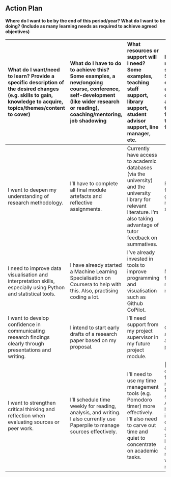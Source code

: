## **Action Plan**


**Where do I want to be by the end of this period/year? What do I want to be doing? (Include as many learning needs as required to achieve agreed objectives)**


| What do I want/need to learn? Provide a specific description of the desired changes (e.g. skills to gain, knowledge to acquire, topics/themes/content to cover) | What do I have to do to achieve this? Some examples, a new/ongoing course, conference, self-development (like wider research or reading), coaching/mentoring, job shadowing | What resources or support will I need? Some examples, teaching staff support, library support, student advisor support, line manager, etc. | How will I measure success? Some examples, appraisals, course assessments, team feedback, tutor feedback | Target dates for review and completion Note that these need to be realistic/achievable |
| :---- | :---- | :---- | :---- | :---- |
|  I want to deepen my understanding of research methodology.   | I’ll have to complete all final module artefacts and reflective assignments. | Currently have access to academic databases (via the university) and the university library for relevant literature. I’m also taking advantage of tutor feedback on summatives. | Positive feedback and grades on module submissions. | April 21, 2025: Submission of all module assignments and research artefacts |
|  I need to improve data visualisation and interpretation skills, especially using Python and statistical tools.   | I have already started a Machine Learning Specialisation on Coursera to help with this. Also, practising coding a lot. | I’ve already invested in tools to improve programming and visualisation such as Github CoPilot. | More positive feedback on my Github repository | May 30, 2025: Complete Machine Learning Specialisation on Coursera. |
|  I want to develop confidence in communicating research findings clearly through presentations and writing.   | I intend to start early drafts of a research paper based on my proposal. | I’ll need support from my project supervisor in my future project module. | Completion of a first draft of a publishable paper.   | June, 2025 – First draft of research paper ready |
|  I want to strengthen critical thinking and reflection when evaluating sources or peer work.   | I’ll schedule time weekly for reading, analysis, and writing. I also currently use Paperpile to manage sources effectively.  | I’ll need to use my time management tools (e.g. Pomodoro timer) more effectively. I’ll also need to carve out time and quiet to concentrate on academic tasks. | Confirmation of interest from one or more potential PhD supervisors. Also, I would have gained improved confidence and reduced stress when interpreting academic material or writing reflections.  | July 2025: Contact at least two potential PhD supervisors. Begin refining a paper for submission to a conference.  |



## 